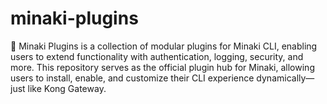 # minaki-plugins
🚀 Minaki Plugins is a collection of modular plugins for Minaki CLI, enabling users to extend functionality with authentication, logging, security, and more.  This repository serves as the official plugin hub for Minaki, allowing users to install, enable, and customize their CLI experience dynamically—just like Kong Gateway.
